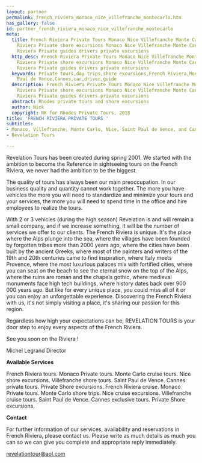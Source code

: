 ```yaml
---
layout: partner
permalink: french_riviera_monaco_nice_villefranche_montecarlo.htm
has_gallery: false
id: partner_french_riviera_monaco_nice_villefranche_montecarlo
meta:
  title: French Riviera Private Tours Monaco Nice Villefranche Monte Carlo,  French
    Riviera Private shore excursions Monaco Nice Villefranche Monte Carlo, French
    Riviera Private guides drivers private excursions
  http_desc: French Riviera Private Tours Monaco Nice Villefranche Monte Carlo,  French
    Riviera Private shore excursions Monaco Nice Villefranche Monte Carlo, French
    Riviera Private guides drivers private excursions
  keywords: Private tours,day trips,shore excursions,French Riviera,Monaco,Monte Carlo,Nice,Villefranche,Saint
    Paul de Vence,Cannes,car,driver,guide
  description: French Riviera Private Tours Monaco Nice Villefranche Monte Carlo,  French
    Riviera Private shore excursions Monaco Nice Villefranche Monte Carlo, French
    Riviera Private guides drivers private excursions
  abstract: Rhodes private tours and shore excursions
  author: Nick
  copyright: NK for Rhodes Private Tours, 2018
title: 'FRENCH RIVIERA PRIVATE TOURS '
subtitles:
- Monaco, Villefranche, Monte Carlo, Nice, Saint Paul de Vence, and Cannes.
- Revelation Tours

---
```

Revelation Tours has been created during spring 2001. We started with the ambition to become the Reference in sightseeing tours on the French Riviera, we never had the ambition to be the biggest.

The quality of tours has always been our main preoccupation. In our business quality and quantity cannot work together. The more you have vehicles the more you will need to standardize and minimize your tours and your services, the more you will need to spend time in the office and hire employees to realize the tours.

With 2 or 3 vehicles (during the high season) Revelation is and will remain a small company, and if we increase something, it will be the number of services we offer to our clients. The French Riviera is unique. It's the place where the Alps plunge into the sea, where the villages have been founded by forgotten tribes more than 2000 years ago, where the cities have been built by the ancient Greeks, where most of the painters and writers of the 19th and 20th centuries came to find inspiration, where Italy meets Provence, where the most luxurious palaces mix with fortified cities, where you can seat on the beach to see the eternal snow on the top of the Alps, where the ruins are roman and the chapels gothic, where medieval monuments face high tech buildings, where history dates back over 900 000 years ago. But like for every unique place, you could miss all of it or you can enjoy an unforgettable experience. Discovering the French Riviera with us, it's not simply visiting a place, it's sharing our passion for this region.

Regardless how high your expectations can be, REVELATION TOURS is your door step to enjoy every aspects of the French Riviera.

See you soon on the Riviera !

Michel Legrand Director

**Available Services**

French Riviera tours. Monaco Private tours. Monte Carlo cruise tours. Nice shore excursions. Villefranche shore tours. Saint Paul de Vence. Cannes private tours. Private Shore excursions. French Riviera cruise. Monaco Private tours. Monte Carlo shore trips. Nice cruise excursions. Villefranche cruise tours. Saint Paul de Vence. Cannes exclusive tours. Private Shore excursions.

**Contact**

For further information of our services, availability and reservations in French Riviera, please contact us. Please write as much details as much you can so we can give you complete and appropriate reply immediately.

[revelationtour@aol.com](mailto:revelationtour@aol.com?bcc=request@rhodesprivatetours.com "mailto:revelationtour@aol.com")